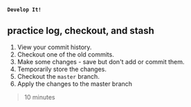 #### `Develop It!`
##  practice log, checkout, and stash

1. View your commit history.
2. Checkout one of the old commits.
3. Make some changes - save but don't add or commit them.
4. Temporarily store the changes.
5. Checkout the `master` branch.
6. Apply the changes to the master branch

> 10 minutes
